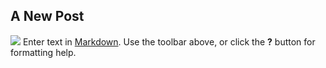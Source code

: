 ## A New Post
![](/md/2014-02-17-2.png)
Enter text in [Markdown](http://daringfireball.net/projects/markdown/). Use the toolbar above, or click the **?** button for formatting help.

